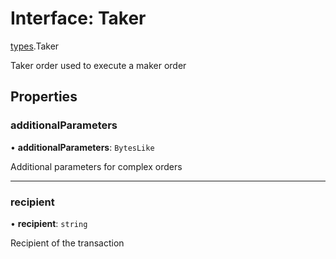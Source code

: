 # Interface: Taker

[types](../modules/types.md).Taker

Taker order used to execute a maker order

## Properties

### additionalParameters

• **additionalParameters**: `BytesLike`

Additional parameters for complex orders

___

### recipient

• **recipient**: `string`

Recipient of the transaction
